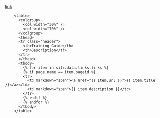 <div>
  <a href="/">link</a>
</div>

        <table>
          <colgroup>
            <col width="30%" />
            <col width="70%" />
          </colgroup>
          <thead>
          <tr class="header">
            <th>Training Guide</th>
            <th>Description</th>
          </tr>
          </thead>
          <tbody>
            {% for item in site.data.links.links %}
            {% if page.name == item.pageid %}
            <tr>
              <td markdown="span"><a href="{{ item.url }}">{{ item.title }}</a></td>
              <td markdown="span">{{ item.description }}</td>
            </tr>    
            {% endif %}
            {% endfor %}
          </tbody>
        </table>
